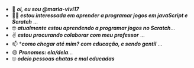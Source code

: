 - 👋 ***oi, eu sou @maria-vivi17***
- :woman_shrugging: ***estou interessada em aprender a programar jogos em javaScript e Scratch*** ...
- :nerd_face: ***atualmente estou aprendendo a programar jogos no Scratch***...
- :v: ***estou procurando colaborar com meu professor***  ...
- 📫 ****como chegar até mim? com educação, e sendo gentil*** ...
- 😄 ***Pronomes: ela/dela***...  
- :roll_eyes: ***odeio pessoas chatas e mal educadas***

<!---
maria-vivi17/maria-vivi17 is a ✨ special ✨ repository because its `README.md` (this file) appears on your GitHub profile.
You can click the Preview link to take a look at your changes.
--->
